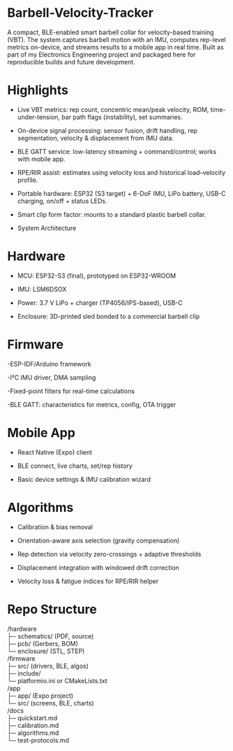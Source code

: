 # Barbell-Velocity-Tracker
A compact, BLE-enabled smart barbell collar for velocity-based training (VBT). The system captures barbell motion with an IMU, computes rep-level metrics on-device, and streams results to a mobile app in real time. Built as part of my Electronics Engineering project and packaged here for reproducible builds and future development.

<h1>Highlights</h1>

- Live VBT metrics: rep count, concentric mean/peak velocity, ROM, time-under-tension, bar path flags (instability), set summaries.

- On-device signal processing: sensor fusion, drift handling, rep segmentation, velocity & displacement from IMU data.

- BLE GATT service: low-latency streaming + command/control; works with mobile app.

- RPE/RIR assist: estimates using velocity loss and historical load–velocity profile.

- Portable hardware: ESP32 (S3 target) + 6-DoF IMU, LiPo battery, USB-C charging, on/off + status LEDs.

- Smart clip form factor: mounts to a standard plastic barbell collar.

- System Architecture

<h1>Hardware</h1>

- MCU: ESP32-S3 (final), prototyped on ESP32-WROOM

- IMU: LSM6DSOX

- Power: 3.7 V LiPo + charger (TP4056/IPS-based), USB-C

- Enclosure: 3D-printed sled bonded to a commercial barbell clip

<h1>Firmware</h1>

-ESP-IDF/Arduino framework

-I²C IMU driver, DMA sampling

-Fixed-point filters for real-time calculations

-BLE GATT: characteristics for metrics, config, OTA trigger

<h1>Mobile App</h1>

- React Native (Expo) client

- BLE connect, live charts, set/rep history

- Basic device settings & IMU calibration wizard

<h1>Algorithms</h1>

- Calibration & bias removal

- Orientation-aware axis selection (gravity compensation)

- Rep detection via velocity zero-crossings + adaptive thresholds

- Displacement integration with windowed drift correction

- Velocity loss & fatigue indices for RPE/RIR helper

<h1>Repo Structure</h1>

/hardware<br>
  ├─ schematics/ (PDF, source)<br>
  ├─ pcb/ (Gerbers, BOM)<br>
  └─ enclosure/ (STL, STEP)<br>
/firmware<br>
  ├─ src/ (drivers, BLE, algos)<br>
  ├─ include/<br>
  └─ platformio.ini or CMakeLists.txt<br>
/app<br>
  ├─ app/ (Expo project)<br>
  └─ src/ (screens, BLE, charts)<br>
/docs<br>
  ├─ quickstart.md<br>
  ├─ calibration.md<br>
  ├─ algorithms.md<br>
  └─ test-protocols.md<br>
